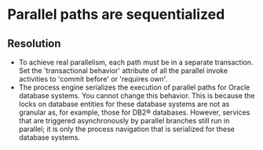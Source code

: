 <!-- image -->

# Parallel paths are sequentialized

## Resolution

- To achieve real parallelism, each path must be in a separate transaction.
Set the 'transactional behavior' attribute of all the parallel invoke
activities to 'commit before' or 'requires own'.
- The process engine serializes the execution of parallel paths
for Oracle database
systems. You cannot change this behavior. This is because the locks
on database entities for these database systems are not as granular
as, for example, those for DB2® databases. However, services
that are triggered asynchronously by parallel branches still run in
parallel; it is only the process navigation that is serialized for
these database systems.